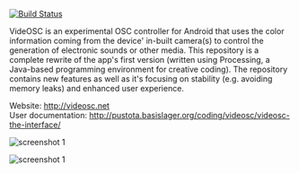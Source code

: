 [![Build Status](https://travis-ci.org/nuss/VideOSC2.svg)](https://travis-ci.org/nuss/VideOSC2)

VideOSC is an experimental OSC controller for Android that uses the color information coming from the device' in-built camera(s) to control the generation of electronic sounds or other media.
This repository is a complete rewrite of the app's first version (written using Processing, a Java-based programming environment for creative coding). The repository contains new features as well as it's focusing on stability (e.g. avoiding memory leaks) and enhanced user experience.

Website: http://videosc.net  
User documentation: http://pustota.basislager.org/coding/videosc/videosc-the-interface/

![screenshot 1](https://github.com/nuss/VideOSC2/blob/develop/screenshots/Screenshot_2019-09-04_175813.jpg)


![screenshot 1](https://github.com/nuss/VideOSC2/blob/develop/screenshots/Screenshot_2019-09-04_180036.jpg)

